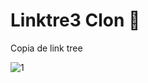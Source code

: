 # Linktre3 Clon 🌳
Copia de link tree

![1](https://user-images.githubusercontent.com/86896365/145329022-a1c81d55-b8c1-4479-ab2e-80584cda2f93.png)
